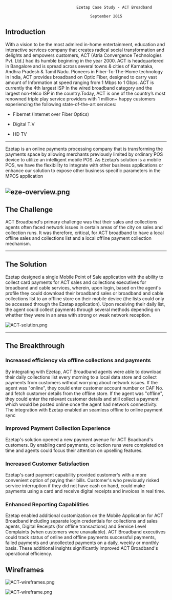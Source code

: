 
                                   Ezetap Case Study - ACT Broadband

                                         September 2015


## Introduction

With a vision to be the most admired in-home entertainment, education and
interactive services company that creates radical social transformation and
delights and empowers customers, ACT (Atria Convergence Technologies Pvt. Ltd.)
had its humble beginning in the year 2000. ACT is headquartered in Bangalore and
is spread across several towns & cities of Karnataka, Andhra Pradesh & Tamil
Nadu. Pioneers in Fiber-To-The-Home technology in India, ACT provides broadband
on Optic Fiber, designed to carry vast amount of Information at speed ranging
from 1 Mbps to 1 Gbps. ACT is currently the 4th largest ISP In the wired
broadband category and the largest non-telco ISP in the country.Today, ACT is
one of the country’s most renowned triple play service providers with 1 million+
happy customers experiencing the following state-of-the-art services:

-   Fibernet (Internet over Fiber Optics)

-   Digital T.V

-   HD TV

---
 
Ezetap is an online payments processing company that is transforming the
payments space by allowing merchants previously limited by ordinary POS device
to utilize an intelligent mobile POS. As Ezetap’s solution is a mobile POS, we
have the flexibility to integrate with other business applications or enhance
our solution to expose other business specific parameters in the MPOS
application


![eze-overview.png]({{site.baseurl}}/images/eze-overview.png)
---

## The Challenge

ACT Broadband's primary challenge was that their sales and collections agents often faced network issues in certain areas of the city on sales and collection runs. It was therefore, critical, for ACT broadband to have a local offline sales and collections list and a local offline payment collection mechanism.

---

## The Solution

Ezetap designed a single Mobile Point of Sale application with the ability to collect card payments for ACT sales and collections executives for broadband and cable services, wherein, upon login, based on the agent's profile they could download their broadband sales or broadband and cable collections list to an offline store on their mobile device (the lists could only be accessed through the Ezetap application). Upon receiving their daily list, the agent could collect payments through several methods depending on whether they were in an area with strong or weak network reception.

![ACT-solution.png]({{site.baseurl}}/images/ACT-solution.png)

---

## The Breakthrough

### Increased efficiency via offline collections and payments ###

By integrating with Ezetap, ACT Broadband agents were able to download their daily collections list every morning to a local data store and collect payments from customers without worrying about network issues. If the agent was "online", they could enter customer account number or CAF No. and fetch customer details from the offline store. If the agent was "offline", they could enter the relevant customer details and still collect a payment which would be posted online once the agent had network connectivity. The integration with Ezetap enabled an seamless offline to online payment sync

### Improved Payment Collection Experience ###

Ezetap's solution opened a new payment avenue for ACT Boadband's customers. By enabling card payments, collection runs were completed on time and agents could focus their attention on upselling features. 

### Increased Customer Satisfaction ###

Ezetap's card payment capability provided customer's with a more convenient option of paying their bills. Customer's who previously risked service interruption if they did not have cash on hand, could make payments using a card and receive digital receipts and invoices in real time. 

### Enhanced Reporting Capabilities ###

Ezetap enabled additional customization on the Mobile Application for ACT Broadband including separate login credentials for collections and sales agents, Digital Receipts (for offline transactions) and Service Level Complaints (when customers were unavailable). ACT Broadband executives could track status of online and offline payments successful payments, failed payments and uncollected payments on a daily, weekly or monthly basis. These additional insights significantly improved ACT Broadband's operational efficiency.

## Wireframes

![ACT-wireframes.png]({{site.baseurl}}/images/ACT-wireframes.png)

![ACT-wireframe.png]({{site.baseurl}}/images/ACT-wireframe.png)